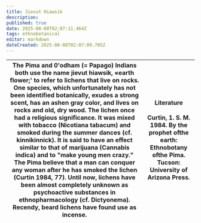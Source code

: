 ```yaml
---
title: Jievut Hiawsik
description: 
published: true
date: 2025-08-08T02:07:11.464Z
tags: ethnobotanical
editor: markdown
dateCreated: 2025-08-08T02:07:09.705Z
---
```


| The Pima and 0'odham (= Papago) Indians both use the name jievut hiawsik, «earth flower;' to refer to lichens that live on rocks. One species, which unfortunately has not been identified botanically, exudes a strong scent, has an ashen gray color, and lives on rocks and old, dry wood. The lichen once had a religious significance. It was mixed with tobacco (Nicotiana tabacum) and smoked during the summer dances (cf. kinnikinnick). It is said to have an effect similar to that of marijuana (Cannabis indica) and to "make young men crazy." The Pima believe that a man can conquer any woman after he has smoked the lichen (Curtin 1984, 77). Until now, lichens have been almost completely unknown as psychoactive substances in ethnopharmacology (cf. Dictyonema). Recendy, beard lichens have found use as incense. | **Literature**<br><br>Curtin, 1. S. M. 1984. By the prophet ofthe earth: Ethnobotany ofthe Pima. Tucson: University of Arizona Press. |
|---|---|